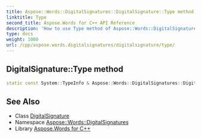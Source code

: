 ```yaml
---
title: Aspose::Words::DigitalSignatures::DigitalSignature::Type method
linktitle: Type
second_title: Aspose.Words for C++ API Reference
description: 'How to use Type method of Aspose::Words::DigitalSignatures::DigitalSignature class in C++.'
type: docs
weight: 1000
url: /cpp/aspose.words.digitalsignatures/digitalsignature/type/
---
```

## DigitalSignature::Type method




```cpp
static const System::TypeInfo & Aspose::Words::DigitalSignatures::DigitalSignature::Type()
```

## See Also

* Class [DigitalSignature](../)
* Namespace [Aspose::Words::DigitalSignatures](../../)
* Library [Aspose.Words for C++](../../../)
